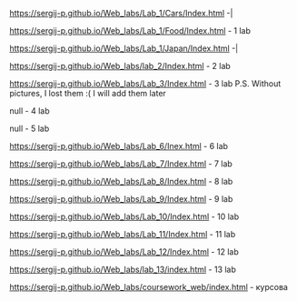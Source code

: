 https://sergij-p.github.io/Web_labs/Lab_1/Cars/Index.html -|

https://sergij-p.github.io/Web_labs/Lab_1/Food/Index.html - 1 lab

https://sergij-p.github.io/Web_labs/Lab_1/Japan/Index.html -|

https://sergij-p.github.io/Web_labs/lab_2/Index.html - 2 lab

https://sergij-p.github.io/Web_labs/Lab_3/Index.html - 3 lab
P.S. Without pictures, I lost them :( I will add them later

null - 4 lab

null - 5 lab

https://sergij-p.github.io/Web_labs/Lab_6/Inex.html - 6 lab

https://sergij-p.github.io/Web_labs/Lab_7/Index.html - 7 lab

https://sergij-p.github.io/Web_labs/Lab_8/Index.html - 8 lab

https://sergij-p.github.io/Web_labs/Lab_9/Index.html - 9 lab

https://sergij-p.github.io/Web_labs/Lab_10/Index.html - 10 lab

https://sergij-p.github.io/Web_labs/Lab_11/Index.html - 11 lab

https://sergij-p.github.io/Web_labs/Lab_12/Index.html - 12 lab

https://sergij-p.github.io/Web_labs/lab_13/index.html - 13 lab

https://sergij-p.github.io/Web_labs/coursework_web/index.html - курсова

